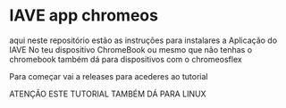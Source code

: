 # IAVE app chromeos
aqui neste repositório estão as instruções para instalares a Aplicação do IAVE No teu dispositivo ChromeBook ou mesmo que não  tenhas o chromebook também  dá para dispositivos com o chromeosflex

Para começar vai a releases para acederes ao tutorial

ATENÇÃO ESTE TUTORIAL TAMBÉM DÁ PARA LINUX
